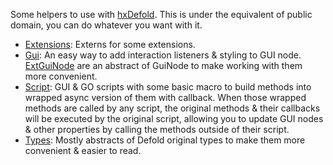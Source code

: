Some helpers to use with [hxDefold](https://github.com/hxdefold/hxdefold). This is under the equivalent of public domain, you can do whatever you want with it. 

- [Extensions](https://github.com/ixiagames/ixia-defold/tree/master/source/ixia/defold/extensions): Externs for some extensions.
- [Gui](https://github.com/ixiagames/ixia-defold/tree/master/source/ixia/defold/gui): An easy way to add interaction listeners & styling to GUI node. [ExtGuiNode](https://github.com/ixiagames/ixia-defold/blob/master/source/ixia/defold/gui/ExtGuiNode.hx) are an abstract of GuiNode to make working with them more convenient.
- [Script](https://github.com/ixiagames/ixia-defold/tree/master/source/ixia/defold/script): GUI & GO scripts with some basic macro to build methods into wrapped async version of them with callback. When those wrapped methods are called by any script, the original methods & their callbacks will be executed by the original script, allowing you to update GUI nodes & other properties by calling the methods outside of their script.
- [Types](https://github.com/ixiagames/ixia-defold/tree/master/source/ixia/defold/types): Mostly abstracts of Defold original types to make them more convenient & easier to read.
